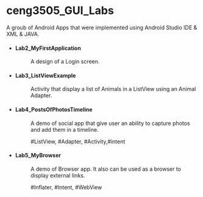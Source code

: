 # ceng3505_GUI_Labs
A groub of Android Apps that were implemented using Android Studio IDE & XML & JAVA.

<ul>
<li><dl>
      <dt><h4>Lab2_MyFirstApplication</h4></dt>
      <dd>A design of a Login screen.</dd>
    </dl>
</li>
<li><dl>
      <dt><h4>Lab3_ListViewExample</h4></dt>
      <dd>Activity that display a list of Animals in a ListView using an Animal Adapter. </dd>
    </dl>
</li>  
<li><dl>
      <dt><h4>Lab4_PostsOfPhotosTimeline</h4></dt>
      <dd>A demo of social app that give user an ability to capture photos and add them in a timeline.</dd>
      <dd><p style="text-size:15px">#ListView, #Adapter, #Activity,#intent</p></dd>
    </dl>
</li> 
<li><dl>
      <dt><h4>Lab5_MyBrowser</h4></dt>
      <dd>A demo of Browser app. It also can be used as a browser to display external links.</dd>
      <dd><p style="text-size:15px">#Inflater, #Intent, #WebView</p></dd>
    </dl>
</li> 
